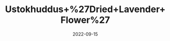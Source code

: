 ---
title: 'Ustokhuddus+%27Dried+Lavender+Flower%27'
date: '2022-09-15' 
metatag: '' 
inventory: '0' 
draft: false 
# meta description 
shortDescripton: ''
description: 'Herb'
longdescription: ''
featured: True
# product Price
price: '100.0'
# Product Short Description
shortDescription: ''
productID: '63A20CF2-992A-ED11-9968-005056B3A416'
type: 'products'
category: 'Herb' 
thumnailproduct: 'https://aminsaddiquidawakhana.eralive.net/images/products/63A20CF2-992A-ED11-9968-005056B3A4161.png' 
images:
  - image: 'images/products/63A20CF2-992A-ED11-9968-005056B3A4161.png'  
Variants:
---